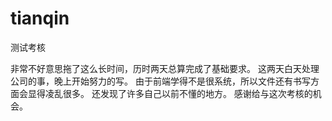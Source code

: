 # tianqin
测试考核

非常不好意思拖了这么长时间，历时两天总算完成了基础要求。
这两天白天处理公司的事，晚上开始努力的写。
由于前端学得不是很系统，所以文件还有书写方面会显得凌乱很多。
还发现了许多自己以前不懂的地方。
感谢给与这次考核的机会。

